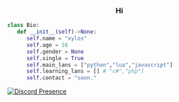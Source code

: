 <h3 align="center">Hi</h3>

```python
class Bio:
   def __init__(self)->None:
      self.name = "xylos"
      self.age = 16
      self.gender = None
      self.single = True
      self.main_lans = ["python","lua","javascript"]
      self.learning_lans = [] # "c#","php"]
      self.contact = "soon."
```
[![Discord Presence](https://lanyard.cnrad.dev/api/974102561403592724)](https://discord.com/users/974102561403592724)
